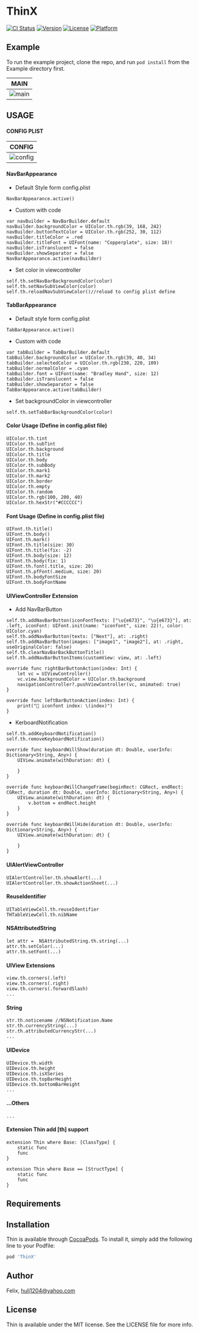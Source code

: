 # ThinX

[![CI Status](https://img.shields.io/travis/soulbind/Thin.svg?style=flat)](https://travis-ci.org/soulbind/ThinX)
[![Version](https://img.shields.io/cocoapods/v/Thin.svg?style=flat)](https://cocoapods.org/pods/ThinX)
[![License](https://img.shields.io/cocoapods/l/Thin.svg?style=flat)](https://cocoapods.org/pods/ThinX)
[![Platform](https://img.shields.io/cocoapods/p/Thin.svg?style=flat)](https://cocoapods.org/pods/ThinX)

## Example

To run the example project, clone the repo, and run `pod install` from the Example directory first.


|MAIN|
|----|
|![main](https://github.com/soulbind/Thin/raw/master/img/main.png)|

## USAGE

#### CONFIG PLIST

|CONFIG|
|----|
|![config](https://github.com/soulbind/Thin/raw/master/img/config.png)|


#### NavBarAppearance

- Default Style form config.plist

```
NavBarAppearance.active()
```

- Custom with code 

```
var navBuilder = NavBarBuilder.default
navBuilder.backgroundColor = UIColor.th.rgb(39, 168, 242)
navBuilder.buttonTextColor = UIColor.th.rgb(252, 30, 112)
navBuilder.titleColor = .red
navBuilder.titleFont = UIFont(name: "Copperplate", size: 18)!
navBuilder.isTranslucent = false
navBuilder.showSeparator = false
NavBarAppearance.active(navBuilder)

```

- Set color in viewcontroller

```
self.th.setNavBarBackgroundColor(color)
self.th.setNavSubViewColor(color)
self.th.reloadNavSubViewColor()//reload to config plist define
```

#### TabBarAppearance

- Default style form config.plist

```
TabBarAppearance.active()
```

- Custom with code 

```
var tabBuilder = TabBarBuilder.default
tabBuilder.backgroundColor = UIColor.th.rgb(39, 40, 34)
tabBuilder.selectedColor = UIColor.th.rgb(230, 220, 109)
tabBuilder.normalColor = .cyan
tabBuilder.font = UIFont(name: "Bradley Hand", size: 12)
tabBuilder.isTranslucent = false
tabBuilder.showSeparator = false
TabBarAppearance.active(tabBuilder)

```

- Set backgroundColor in viewcontroller

```
self.th.setTabBarBackgroundColor(color)
```


#### Color Usage (Define in config.plist file)

```
UIColor.th.tint
UIColor.th.subTint
UIColor.th.background
UIColor.th.title
UIColor.th.body
UIColor.th.subBody
UIColor.th.mark1
UIColor.th.mark2
UIColor.th.border
UIColor.th.empty
UIColor.th.random
UIColor.th.rgb(100, 200, 40)
UIColor.th.hexStr("#CCCCCC")
```

#### Font Usage (Define in config.plist file)

```
UIFont.th.title()
UIFont.th.body()
UIFont.th.mark()
UIFont.th.title(size: 30)
UIFont.th.title(fix: -2)
UIFont.th.body(size: 12)
UIFont.th.body(fix: 1)
UIFont.th.font(.title, size: 20)
UIFont.th.pfFont(.medium, size: 20)
UIFont.th.bodyFontSize
UIFont.th.bodyFontName
```

#### UIViewController Extension

- Add NavBarButton

```
self.th.addNavBarButton(iconFontTexts: ["\u{e673}", "\u{e673}"], at: .left, iconFont: UIFont.init(name: "iconfont", size: 22)!, color: UIColor.cyan)
self.th.addNavBarButton(texts: ["Next"], at: .right)
self.th.addNavBarButton(images: ["image1", "image2"], at: .right, useOriginalColor: false)
self.th.clearNavBarBackButtonTitle()
self.th.addNavBarButtonItems(customView: view, at: .left)
```

```
override func rightBarButtonAction(index: Int) {
    let vc = UIViewController()
    vc.view.backgroundColor = UIColor.th.background
    navigationController?.pushViewController(vc, animated: true)
}
    
override func leftBarButtonAction(index: Int) {
    print("🐌 iconfont index: \(index)")
}

```

- KerboardNotification 

```
self.th.addKeyboardNotification()
self.th.removeKeyboardNotification()
```

```
override func keyboardWillShow(duration dt: Double, userInfo: Dictionary<String, Any>) {
    UIView.animate(withDuration: dt) {
        
    }
}
    
override func keyboardWillChangeFrame(beginRect: CGRect, endRect: CGRect, duration dt: Double, userInfo: Dictionary<String, Any>) {
    UIView.animate(withDuration: dt) {
        v.bottom = endRect.height
    }
}
    
override func keyboardWillHide(duration dt: Double, userInfo: Dictionary<String, Any>) {
    UIView.animate(withDuration: dt) {
        
    }
}

```

#### UIAlertViewController

```
UIAlertController.th.showAlert(...)
UIAlertController.th.showActionSheet(...)
```

#### ReuseIdentifier

```
UITableViewCell.th.reuseIdentifier
THTableViewCell.th.nibName
```

#### NSAttributedString

```
let attr =  NSAttributedString.th.string(...)
attr.th.setColor(...)
attr.th.setFont(...)
```

#### UIView Extensions

```
view.th.corners(.left)
view.th.corners(.right)
view.th.corners(.forwardSlash)
...

```

#### String

```
str.th.noticename //NSNotification.Name
str.th.currencyString(...)
str.th.attributedCurrencyStr(...)
...

```

#### UIDevice

```
UIDevice.th.width
UIDevice.th.height
UIDevice.th.isXSeries
UIDevice.th.topBarHeight
UIDevice.th.bottomBarHeight
...

```

#### ...Others

```
... 
```

#### Extension Thin add [th] support

```
extension Thin where Base: [ClassType] {
	static func  
	func 
}

extension Thin where Base == [StructType] {
	static func  
	func 
}

```

## Requirements

## Installation

Thin is available through [CocoaPods](https://cocoapods.org). To install
it, simply add the following line to your Podfile:

```ruby
pod 'ThinX'
```

## Author

Felix, hulj1204@yahoo.com

## License

Thin is available under the MIT license. See the LICENSE file for more info.
